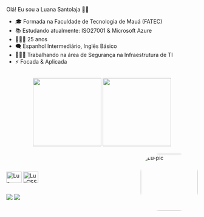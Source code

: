 Olá! Eu sou a Luana Santolaja 👋🏻
- 🎓 Formada na Faculdade de Tecnologia de Mauá (FATEC)
- 📚 Estudando atualmente: ISO27001 & Microsoft Azure
- 🙋🏻‍♀️ 25 anos
- 🗨️ Espanhol Intermediário, Inglês Básico
- 👩🏻‍💻 Trabalhando na área de Segurança na Infraestrutura de TI
- ⚡ Focada & Aplicada

##

<div align="center">
    <img height="180em" src="https://github-readme-stats.vercel.app/api?username=luanasantolaja&show_icons=true&theme=github_dark&include_all_commits=true&count_private=true"/>
    <img height="180em" src="https://github-readme-stats.vercel.app/api/top-langs/?username=luanasantolaja&layout=compact&langs_count=7&theme=github_dark"/>
</div>

<div style="display: inline_block"><br>
<img align="right" alt="Lu-pic" height="150" style="border-radius:50px;"src="https://share-cdn.picrew.me/shareImg/org/202204/338224_2MPRrfMc.png">
</div>
                                                                                
##

</div>
<div style="display: inline_block"><br>
<img align="center" alt="Lu-HTML" height="30" width="40" src="https://cdn-icons-png.flaticon.com/512/5968/5968267.png">
<img align="center" alt="Lu-CSS" height="30" width="40" src="https://cdn-icons-png.flaticon.com/512/5968/5968242.png">
</div>

##

<div>
<a href="https://br.linkedin.com/in/luana-santolaja-170a3a165" target="_blank"><img src="https://img.shields.io/badge/LinkedIn-0077B5? style=for-the-badge&logo=linkedin&logoColor=white" target="__blank"></a>
<a href="https://api.whatsapp.com/send?phone=5511951498299&text=Ol%C3%A1%2C%20acessei%20seu%20n%C3%BAmero%20pelo%20GitHub%20%3A" target=" _blank"><img src="https://img.shields.io/badge/WhatsApp-25D366?style=for-the-badge&logo=whatsapp&logoColor=white" target="__blank"></a>


</div>
